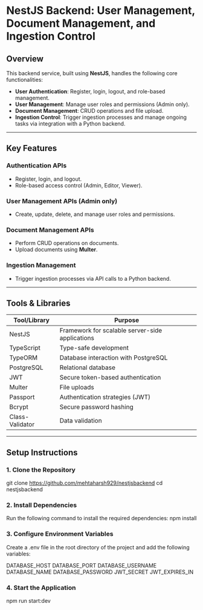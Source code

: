 # NestJS Backend: User Management, Document Management, and Ingestion Control

## Overview
This backend service, built using **NestJS**, handles the following core functionalities:

- **User Authentication**: Register, login, logout, and role-based management.
- **User Management**: Manage user roles and permissions (Admin only).
- **Document Management**: CRUD operations and file upload.
- **Ingestion Control**: Trigger ingestion processes and manage ongoing tasks via integration with a Python backend.

---

## Key Features

### **Authentication APIs**
- Register, login, and logout.
- Role-based access control (Admin, Editor, Viewer).

### **User Management APIs** (Admin only)
- Create, update, delete, and manage user roles and permissions.

### **Document Management APIs**
- Perform CRUD operations on documents.
- Upload documents using **Multer**.

### **Ingestion Management**
- Trigger ingestion processes via API calls to a Python backend.
---

## Tools & Libraries

| **Tool/Library**   | **Purpose**                                      |
|---------------------|--------------------------------------------------|
| NestJS             | Framework for scalable server-side applications |
| TypeScript         | Type-safe development                           |
| TypeORM            | Database interaction with PostgreSQL            |
| PostgreSQL         | Relational database                             |
| JWT                | Secure token-based authentication               |
| Multer             | File uploads                                    |
| Passport           | Authentication strategies (JWT)                 |
| Bcrypt             | Secure password hashing                         |
| Class-Validator    | Data validation                                 |
---

## Setup Instructions

### **1. Clone the Repository**

git clone https://github.com/mehtaharsh929/nestjsbackend
cd nestjsbackend

### **2. Install Dependencies**

Run the following command to install the required dependencies:
npm install

### **3. Configure Environment Variables**
Create a .env file in the root directory of the project and add the following variables:

DATABASE_HOST
DATABASE_PORT
DATABASE_USERNAME
DATABASE_NAME
DATABASE_PASSWORD
JWT_SECRET
JWT_EXPIRES_IN

### **4. Start the Application**

npm run start:dev

